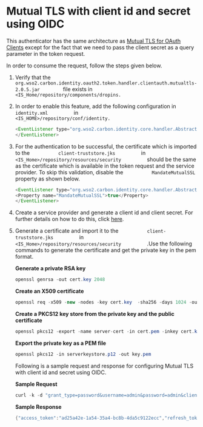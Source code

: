 # Mutual TLS with client id and secret using OIDC

This authenticator has the same architecture as [Mutual TLS for OAuth
Clients](../../using-wso2-identity-server/mutual-tls-for-oauth-clients)
except for the fact that we need to pass the client secret as a query
parameter in the token request.

In order to consume the request, follow the steps given below.

1.  Verify that the
    `          org.wso2.carbon.identity.oauth2.token.handler.clientauth.mutualtls-2.0.5.jar         `
    file exists in
    `          <IS_Home/repository/components/dropins.         `
2.  In order to enable this feature, add the following configuration in
    `           identity.xml          ` in
    `           <IS_HOME>/repository/conf/identity.          `

    ``` java
    <EventListener type="org.wso2.carbon.identity.core.handler.AbstractIdentityHandler"name="org.wso2.carbon.identity.oauth2.token.handler.clientauth.tlswithidsecret.MutualTLSWithIdSecretAuthenticator"orderId="200" enable="true">
    </EventListener>
    ```

3.  For the authentication to be successful, the certificate which is
    imported to the `           client-truststore.jks          ` in
    `           <IS_Home>/repository/resources/security          `
    should be the same as the certificate which is available in the
    token request and the service provider. To skip this validation,
    disable the `           MandateMutualSSL          ` property as
    shown below.

    ``` java
    <EventListener type="org.wso2.carbon.identity.core.handler.AbstractIdentityHandler"name="org.wso2.carbon.identity.oauth2.token.handler.clientauth.tlswithidsecret.MutualTLSWithIdSecretAuthenticator"orderId="200" enable="false">
    <Property name="MandateMutualSSL">true</Property>
    </EventListener>
    ```

4.  Create a service provider and generate a client id and client
    secret. For further details on how to do this, click
    [here](../../using-wso2-identity-server/adding-and-configuring-a-service-provider).
5.  Generate a certificate and import it to the
    `           client-truststore.jks          ` in
    `           <IS_Home>/repository/resources/security          ` .Use
    the following commands to generate the certificate and get the
    private key in the pem format.

    **Generate a private RSA key**
    ``` java 
    openssl genrsa -out cert.key 2048
    ```    
    **Create an X509 certificate**
    ``` java 
    openssl req -x509 -new -nodes -key cert.key  -sha256 -days 1024 -out cert.pem
    ```
    **Create a PKCS12 key store from the private key and the public certificate**
    ``` java 
    openssl pkcs12 -export -name server-cert -in cert.pem -inkey cert.key -out serverkeystore.p12
    ```
     **Export the private key as a PEM file**
    ``` java
    openssl pkcs12 -in serverkeystore.p12 -out key.pem
    ```
    
    Following is a sample request and response for configuring Mutual
    TLS with client id and secret using OIDC.

    **Sample Request**
    ``` java 
    curl -k -d "grant_type=password&username=admin&password=admin&client_id=2fjjjsCfTlLqptsj_goJcplgTyka&client_secret=dSw8sxIFG83N8gmLDqz5HPwrKT4a" -H "Content-Type: application/x-www-form-urlencoded" https://localhost:9443/oauth2/token -i  --cert cert.pem --key key.pem
    ```
    **Sample Response**
    ``` java 
    {"access_token":"ad25a42e-1a54-35a4-bc8b-4da5c9122ecc","refresh_token":"3b7cf936-4143-3539-b0fb-e11856ea5b46","token_type":"Bearer","expires_in":188} 
    ```
